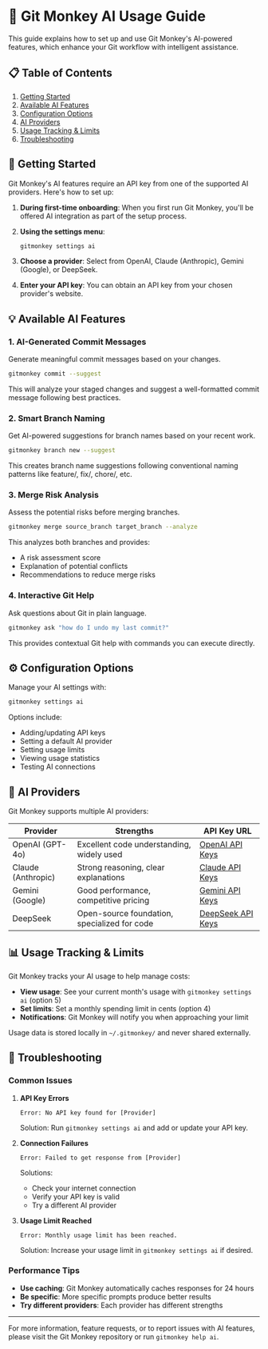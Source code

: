 # 🧠 Git Monkey AI Usage Guide

This guide explains how to set up and use Git Monkey's AI-powered features, which enhance your Git workflow with intelligent assistance.

## 📋 Table of Contents

1. [Getting Started](#getting-started)
2. [Available AI Features](#available-ai-features)
3. [Configuration Options](#configuration-options)
4. [AI Providers](#ai-providers)
5. [Usage Tracking & Limits](#usage-tracking--limits)
6. [Troubleshooting](#troubleshooting)

## 🚀 Getting Started

Git Monkey's AI features require an API key from one of the supported AI providers. Here's how to set up:

1. **During first-time onboarding**: When you first run Git Monkey, you'll be offered AI integration as part of the setup process.

2. **Using the settings menu**:
   ```bash
   gitmonkey settings ai
   ```

3. **Choose a provider**: Select from OpenAI, Claude (Anthropic), Gemini (Google), or DeepSeek.

4. **Enter your API key**: You can obtain an API key from your chosen provider's website.

## 💡 Available AI Features

### 1. AI-Generated Commit Messages
Generate meaningful commit messages based on your changes.

```bash
gitmonkey commit --suggest
```

This will analyze your staged changes and suggest a well-formatted commit message following best practices.

### 2. Smart Branch Naming
Get AI-powered suggestions for branch names based on your recent work.

```bash
gitmonkey branch new --suggest
```

This creates branch name suggestions following conventional naming patterns like feature/, fix/, chore/, etc.

### 3. Merge Risk Analysis
Assess the potential risks before merging branches.

```bash
gitmonkey merge source_branch target_branch --analyze
```

This analyzes both branches and provides:
- A risk assessment score
- Explanation of potential conflicts
- Recommendations to reduce merge risks

### 4. Interactive Git Help
Ask questions about Git in plain language.

```bash
gitmonkey ask "how do I undo my last commit?"
```

This provides contextual Git help with commands you can execute directly.

## ⚙️ Configuration Options

Manage your AI settings with:

```bash
gitmonkey settings ai
```

Options include:
- Adding/updating API keys
- Setting a default AI provider
- Setting usage limits
- Viewing usage statistics
- Testing AI connections

## 🤖 AI Providers

Git Monkey supports multiple AI providers:

| Provider | Strengths | API Key URL |
|----------|-----------|-------------|
| OpenAI (GPT-4o) | Excellent code understanding, widely used | [OpenAI API Keys](https://platform.openai.com/api-keys) |
| Claude (Anthropic) | Strong reasoning, clear explanations | [Claude API Keys](https://console.anthropic.com/settings/keys) |
| Gemini (Google) | Good performance, competitive pricing | [Gemini API Keys](https://makersuite.google.com/app/apikey) |
| DeepSeek | Open-source foundation, specialized for code | [DeepSeek API Keys](https://platform.deepseek.com/api_keys) |

## 📊 Usage Tracking & Limits

Git Monkey tracks your AI usage to help manage costs:

- **View usage**: See your current month's usage with `gitmonkey settings ai` (option 5)
- **Set limits**: Set a monthly spending limit in cents (option 4)
- **Notifications**: Git Monkey will notify you when approaching your limit

Usage data is stored locally in `~/.gitmonkey/` and never shared externally.

## 🔧 Troubleshooting

### Common Issues

1. **API Key Errors**
   ```
   Error: No API key found for [Provider]
   ```
   Solution: Run `gitmonkey settings ai` and add or update your API key.

2. **Connection Failures**
   ```
   Error: Failed to get response from [Provider]
   ```
   Solutions:
   - Check your internet connection
   - Verify your API key is valid
   - Try a different AI provider

3. **Usage Limit Reached**
   ```
   Error: Monthly usage limit has been reached.
   ```
   Solution: Increase your usage limit in `gitmonkey settings ai` if desired.

### Performance Tips

- **Use caching**: Git Monkey automatically caches responses for 24 hours
- **Be specific**: More specific prompts produce better results
- **Try different providers**: Each provider has different strengths

---

For more information, feature requests, or to report issues with AI features, please visit the Git Monkey repository or run `gitmonkey help ai`.